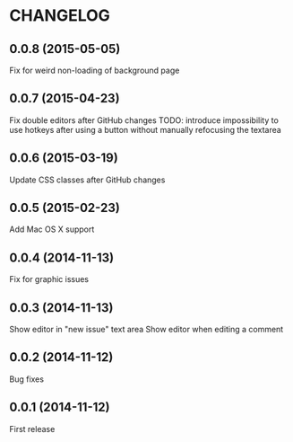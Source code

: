 CHANGELOG
=========

## 0.0.8 (2015-05-05)
Fix for weird non-loading of background page

## 0.0.7 (2015-04-23)
Fix double editors after GitHub changes
TODO: introduce impossibility to use hotkeys after using a button without manually refocusing the textarea

## 0.0.6 (2015-03-19)
Update CSS classes after GitHub changes

## 0.0.5 (2015-02-23)
Add Mac OS X support

## 0.0.4 (2014-11-13)
Fix for graphic issues

## 0.0.3 (2014-11-13)
Show editor in "new issue" text area
Show editor when editing a comment

## 0.0.2 (2014-11-12)
Bug fixes

## 0.0.1 (2014-11-12)
First release